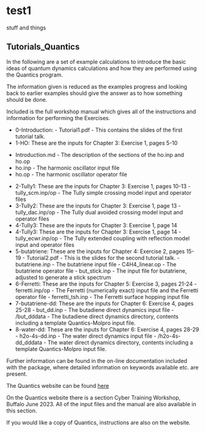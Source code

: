# test1
stuff and things



## Tutorials_Quantics
In the following are a set of example calculations to introduce the basic ideas of quantum dynamics
calculations and how they are performed using the Quantics program.

The information given is reduced as the examples progress and looking back to earlier examples should give the answer as to how something should be done.

Included is the full workshop manual which gives all of the instructions and information for performing the Exercises.

* 0-Introduction: - Tutorial1.pdf - This contains the slides of the first tutorial talk.
* 1-HO: These are the inputs for Chapter 3: Exercise 1, pages 5-10
 - Introduction.md - The description of the sections of the ho.inp and ho.op
 - ho.inp - The harmonic oscillator input file
 - ho.op - The harmonic oscillator operator file
* 2-Tully1: These are the inputs for Chapter 3: Exercise 1, pages 10-13
        - tully\_scm.inp/op - The Tully simple crossing model input and operator files
* 3-Tully2: These are the inputs for Chapter 3: Exercise 1, page 13
        - tully\_dac.inp/op - The Tully dual avoided crossing model input and operator files
* 4-Tully3: These are the inputs for Chapter 3: Exercise 1, page 14
* 4-Tully3: These are the inputs for Chapter 3: Exercise 1, page 14
        - tully\_ecwr.inp/op - The Tully extended coupling with reflection model input and operator files
* 5-butatriene: These are the inputs for Chapter 4: Exercise 2, pages 15-19
        - Tutorial2.pdf - This is the slides for the second tutorial talk.
        - butatriene.inp - The butatriene input file
        - C4H4\_linear.op - The butatriene operator file
        - but\_stick.inp - The input file for butatriene, adjusted to generate a stick spectrum
* 6-Ferretti: These are the inputs for Chapter 5: Exercise 3, pages 21-24
        - ferretti.inp/op - The Ferretti (numerically exact) input file and the Ferretti operator file
        - ferretti\_tsh.inp - The Ferretti surface hopping input file
* 7-butatriene-dd: These are the inputs for Chapter 6: Exercise 4, pages 25-28
        - but\_dd.inp - The butadiene direct dynamics input file
        - \/but\_dddata - The butadiene direct dynamics directory, contents including a template Quantics-Molpro input file.
* 8-water-dd: These are the inputs for Chapter 6: Exercise 4, pages 28-29
        - h2o-4s-dd.inp - The water direct dynamics input file
        - \/h2o-4s-dd\_dddata - The water direct dynamics directory, contents including a template Quantics-Molpro input file.


Further information can be found in the on-line documentation included with the package, where detailed information on keywords available etc. are present.

The Quantics website can be found [here](https://www2.chem.ucl.ac.uk/quantics/index.html)

On the Quantics website there is a section Cyber Training Workshop, Buffalo June 2023. All of the input files and the manual are also available in this section.

If you would like a copy of Quantics, instructions are also on the website.
